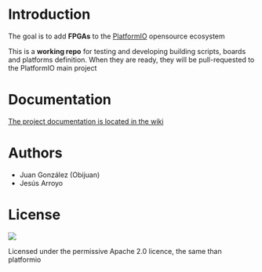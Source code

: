 
# Introduction
The goal is to add **FPGAs** to the [PlatformIO](http://platformio.org) opensource ecosystem

This is a **working repo** for testing and developing building scripts, boards and platforms definition. When they are ready, they will be pull-requested to the PlatformIO main project

# Documentation

[The project documentation is located in the wiki](https://github.com/bqlabs/Platformio-FPGA/wiki/Platformio-FPGA-wiki-home)

# Authors
* Juan González (Obijuan)  
* Jesús Arroyo

# License
![](https://github.com/bqlabs/Platformio-FPGA/raw/master/doc/images/bq-logo-150px.png)

Licensed under the permissive Apache 2.0 licence, the same than platformio
